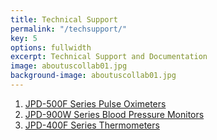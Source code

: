 ```yaml
---
title: Technical Support
permalink: "/techsupport/"
key: 5
options: fullwidth
excerpt: Technical Support and Documentation
image: aboutuscollab01.jpg
background-image: aboutuscollab01.jpg
---
```


1. [JPD-500F Series Pulse Oximeters](https://www.biobotus.com/techsupport/JPD-500F)
2. [JPD-900W Series Blood Pressure Monitors](https://www.biobotus.com/techsupport/JPD-900W)
3. [JPD-400F Series Thermometers](https://www.biobotus.com/techsupport/JPD-400F)
